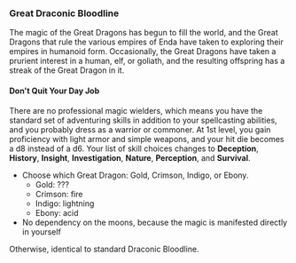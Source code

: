 <style>
  .phb{ background : white;}
  .phb img{ display : none;}
  .phb hr+blockquote{background : white;}
</style>


### Great Draconic Bloodline

The magic of the Great Dragons has begun to fill the world, and the Great Dragons that rule the various empires of Enda have taken to exploring their empires in humanoid form.  Occasionally, the Great Dragons have taken a prurient interest in a human, elf, or goliath, and the resulting offspring has a streak of the Great Dragon in it.

#### Don't Quit Your Day Job

There are no professional magic wielders, which means you have the standard set of adventuring skills in addition to your spellcasting abilities, and you probably dress as a warrior or commoner.  At 1st level, you gain proficiency with light armor and simple weapons, and your hit die becomes a d8 instead of a d6.  Your list of skill choices changes to **Deception**, **History**, **Insight**, **Investigation**, **Nature**, **Perception**, and **Survival**.

- Choose which Great Dragon: Gold, Crimson, Indigo, or Ebony.
  - Gold: ???
  - Crimson: fire
  - Indigo: lightning
  - Ebony: acid
- No dependency on the moons, because the magic is manifested directly in yourself

Otherwise, identical to standard Draconic Bloodline.

